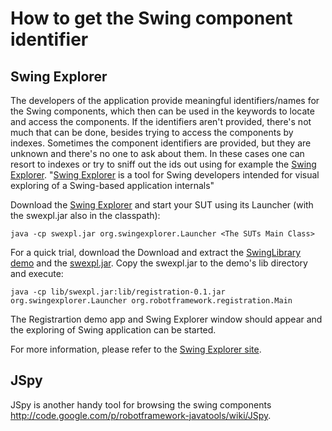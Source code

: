 

# How to get the Swing component identifier #

## Swing Explorer ##

The developers of the application provide meaningful identifiers/names for the Swing components, which then can be used in the keywords to locate and access the components. If the identifiers aren't provided, there's not much that can be done, besides trying to access the components by indexes. Sometimes the component identifiers are provided, but they are unknown and there's no one to ask about them. In these cases one can resort to indexes or try to sniff out the ids out using for example the [Swing Explorer](https://swingexplorer.dev.java.net/). "[Swing Explorer](https://swingexplorer.dev.java.net/) is a tool for Swing developers intended for visual exploring of a Swing-based application internals"

Download the [Swing Explorer](https://swingexplorer.dev.java.net/) and start your SUT using its Launcher (with the swexpl.jar also in the classpath):

```
java -cp swexpl.jar org.swingexplorer.Launcher <The SUTs Main Class>
```

For a quick trial, download the Download and extract the [SwingLibrary demo](http://robotframework-swinglibrary.googlecode.com/svn/wiki/swinglibrary-example.zip) and the [swexpl.jar](https://swingexplorer.dev.java.net/source/browse/*checkout*/swingexplorer/builds/1.0/swexpl.jar). Copy the swexpl.jar to the demo's lib directory and execute:

```
java -cp lib/swexpl.jar:lib/registration-0.1.jar org.swingexplorer.Launcher org.robotframework.registration.Main
```

The Registrartion demo app and Swing Explorer window should appear and the exploring of Swing application can be started.

For more information, please refer to the [Swing Explorer site](https://swingexplorer.dev.java.net).

## JSpy ##

JSpy is another handy tool for browsing the swing components http://code.google.com/p/robotframework-javatools/wiki/JSpy.